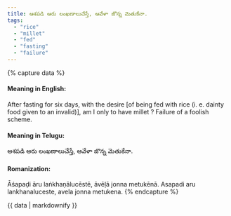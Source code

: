 ```yaml
---
title: ఆశపడి ఆరు లంఖణాలుచేస్తే, ఆవేళా జొన్న మెతుకేనా.
tags:
  - "rice"
  - "millet"
  - "fed"
  - "fasting"
  - "failure"
---
```


{% capture data %}
#### Meaning in English:
After fasting for six days, with the desire [of being fed with rice (i. e. dainty food given to an invalid)], am I only to have millet ?
Failure of a foolish scheme.

#### Meaning in Telugu:
ఆశపడి ఆరు లంఖణాలుచేస్తే, ఆవేళా జొన్న మెతుకేనా.

#### Romanization:
Āśapaḍi āru laṅkhaṇālucēstē, āvēḷā jonna metukēnā.
Asapadi aru lankhanaluceste, avela jonna metukena.
{% endcapture %}

{{ data | markdownify }}

